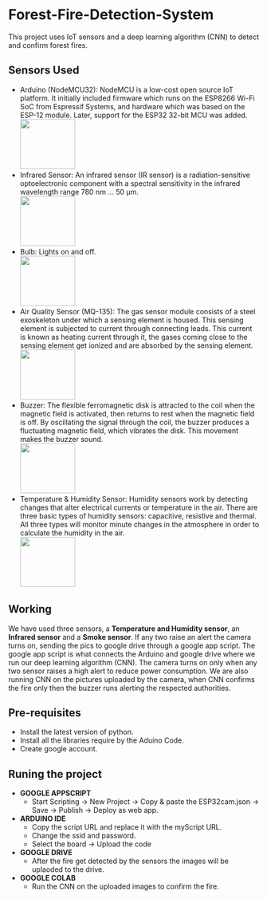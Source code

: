 # Forest-Fire-Detection-System
This project uses IoT sensors and a deep learning algorithm (CNN) to detect and confirm forest fires.

## Sensors Used
  - Arduino (NodeMCU32): NodeMCU is a low-cost open source IoT platform. It initially included firmware which runs on the ESP8266 Wi-Fi SoC from Espressif Systems, and hardware which was based on the ESP-12 module. Later, support for the ESP32 32-bit MCU was added.
    <br> <img src="https://user-images.githubusercontent.com/72027411/211216615-cd1a5596-9174-443e-8753-99af3d9abbe0.jpg" width="110" height="100">
  - Infrared Sensor: An infrared sensor (IR sensor) is a radiation-sensitive optoelectronic component with a spectral sensitivity in the infrared wavelength range 780 nm … 50 µm.
    <br> <img src="https://user-images.githubusercontent.com/72027411/219781449-ac07dc65-7213-4e57-be0c-0a84b80511dd.png" width="110" height="100">
  - Bulb: Lights on and off.
    <br> <img src="https://user-images.githubusercontent.com/72027411/211212492-8c49b6f3-6a92-4798-b2bd-b7157ad147d5.jpg" width="110" height="100">
  - Air Quality Sensor (MQ-135): The gas sensor module consists of a steel exoskeleton under which a sensing element is housed. This sensing element is subjected to    current through connecting leads. This current is known as heating current through it, the gases coming close to the sensing element get ionized and are absorbed by the sensing element. 
    <br> <img src="https://user-images.githubusercontent.com/72027411/211212487-d883dd8d-f80c-4902-8985-c293630f2153.jpg" width="110" height="100">
  - Buzzer: The flexible ferromagnetic disk is attracted to the coil when the magnetic field is activated, then returns to rest when the magnetic field is off. By oscillating the signal through the coil, the buzzer produces a fluctuating magnetic field, which vibrates the disk. This movement makes the buzzer sound.
    <br> <img src="https://user-images.githubusercontent.com/72027411/211212502-3d92abbe-0f13-42a0-acff-27a8c9bad98c.jpg" width="110" height="100">   
  - Temperature & Humidity Sensor: Humidity sensors work by detecting changes that alter electrical currents or temperature in the air. There are three basic types of humidity sensors: capacitive, resistive and thermal. All three types will monitor minute changes in the atmosphere in order to calculate the humidity in the air.
    <br> <img src="https://user-images.githubusercontent.com/72027411/211212473-0d4b7ab9-c83b-475b-9664-1e1d45b2b85f.png" width="110" height="100">

## Working
  We have used three sensors, a **Temperature and Humidity sensor**, an **Infrared sensor** and a **Smoke sensor**. If any two raise an alert the camera turns on, sending the pics to google drive through a google app script. The google app script is what connects the Arduino and google drive where we run our deep learning algorithm (CNN). 
The camera turns on only when any two sensor raises a high alert to reduce power consumption. We are also running CNN on the pictures uploaded by the camera, when CNN confirms the fire only then the buzzer runs alerting the respected authorities.

## Pre-requisites
  - Install the latest version of python.
  - Install all the libraries require by the Aduino Code.
  - Create google account.

## Runing the project
  - **GOOGLE APPSCRIPT**
    - Start Scripting -> New Project -> Copy & paste the ESP32cam.json -> Save -> Publish -> Deploy as web app.
  - **ARDUINO IDE**
    - Copy the script URL and replace it with the myScript URL.
    - Change the ssid and password.
    - Select the board -> Upload the code
  - **GOOGLE DRIVE**
    - After the fire get detected by the sensors the images will be uplaoded to the drive.
  - **GOOGLE COLAB**
    - Run the CNN on the uploaded images to confirm the fire.
 
